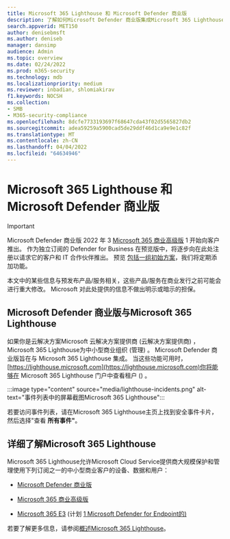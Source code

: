 ```yaml
---
title: Microsoft 365 Lighthouse 和 Microsoft Defender 商业版
description: 了解如何Microsoft Defender 商业版集成Microsoft 365 Lighthouse
search.appverid: MET150
author: denisebmsft
ms.author: deniseb
manager: dansimp
audience: Admin
ms.topic: overview
ms.date: 02/24/2022
ms.prod: m365-security
ms.technology: mdb
ms.localizationpriority: medium
ms.reviewer: inbadian, shlomiakirav
f1.keywords: NOCSH
ms.collection:
- SMB
- M365-security-compliance
ms.openlocfilehash: 8dcfe7733193697f68647cda43f02d5565827db2
ms.sourcegitcommit: adea59259a5900cad5de29ddf46d1ca9e9e1c82f
ms.translationtype: MT
ms.contentlocale: zh-CN
ms.lasthandoff: 04/04/2022
ms.locfileid: "64634946"
---
```

# <a name="microsoft-365-lighthouse-and-microsoft-defender-for-business"></a>Microsoft 365 Lighthouse 和 Microsoft Defender 商业版

> [!IMPORTANT]
> Microsoft Defender 商业版 2022 年 3 [Microsoft 365 商业高级版](../../business-premium/index.md) 1 开始向客户推出。 作为独立订阅的 Defender for Business 在预览版中，将逐步向在此处注册以请求它的客户和 IT 合作伙伴[](https://aka.ms/mdb-preview)推出。 预览 [包括一组初始方案](mdb-tutorials.md#try-these-preview-scenarios)，我们将定期添加功能。
> 
> 本文中的某些信息与预发布产品/服务相关，这些产品/服务在商业发行之前可能会进行重大修改。 Microsoft 对此处提供的信息不做出明示或暗示的担保。 

## <a name="microsoft-defender-for-business-integrates-with-microsoft-365-lighthouse"></a>Microsoft Defender 商业版与Microsoft 365 Lighthouse

如果你是云解决方案Microsoft 云解决方案提供商 (云解决方案提供商) ，Microsoft 365 Lighthouse为中小型商业组织 (管理[](../../lighthouse/m365-lighthouse-overview.md)) 。 Microsoft Defender 商业版旨在与 Microsoft 365 Lighthouse 集成。 当这些功能可用时，[https://lighthouse.microsoft.com](https://lighthouse.microsoft.com)你将能够在 Microsoft 365 Lighthouse 门户中查看租户 () 。 

:::image type="content" source="media/lighthouse-incidents.png" alt-text="事件列表中的屏幕截图Microsoft 365 Lighthouse":::

若要访问事件列表，请在Microsoft 365 Lighthouse主页上找到安全事件卡片，然后选择"查看 **所有事件"**。

## <a name="learn-more-about-microsoft-365-lighthouse"></a>详细了解Microsoft 365 Lighthouse

Microsoft 365 Lighthouse允许Microsoft Cloud Service提供商大规模保护和管理使用下列订阅之一的中小型商业客户的设备、数据和用户：

- [Microsoft Defender 商业版](/security/defender-business/mdb-overview.md)

- [Microsoft 365 商业高级版](../../admin/admin-overview/what-is-microsoft-365.md)

- [Microsoft 365 E3](../../enterprise/microsoft-365-overview.md) (计划 [1 Microsoft Defender for Endpoint的) ](../defender-endpoint/defender-endpoint-plan-1.md)

若要了解更多信息，请参阅[概述Microsoft 365 Lighthouse](../../lighthouse/m365-lighthouse-overview.md)。